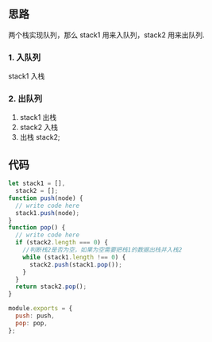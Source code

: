 ## 思路

两个栈实现队列，那么 stack1 用来入队列，stack2 用来出队列.

### 1. 入队列

stack1 入栈

### 2. 出队列

1. stack1 出栈
2. stack2 入栈
3. 出栈 stack2;

## 代码

```js
let stack1 = [],
  stack2 = [];
function push(node) {
  // write code here
  stack1.push(node);
}
function pop() {
  // write code here
  if (stack2.length === 0) {
    //判断栈2是否为空，如果为空需要把栈1的数据出栈并入栈2
    while (stack1.length !== 0) {
      stack2.push(stack1.pop());
    }
  }
  return stack2.pop();
}

module.exports = {
  push: push,
  pop: pop,
};
```

